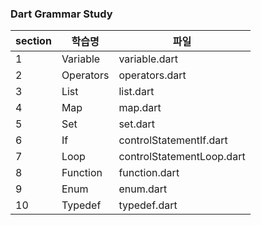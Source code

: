 ### Dart Grammar Study

| section | 학습명       | 파일                        |
|---------|-----------|---------------------------|
| 1       | Variable  | variable.dart             |
| 2       | Operators | operators.dart            |
| 3       | List      | list.dart                 |
| 4       | Map       | map.dart                  |
| 5       | Set       | set.dart                  |
| 6       | If        | controlStatementIf.dart   |
| 7       | Loop      | controlStatementLoop.dart |
| 8       | Function  | function.dart             |
| 9       | Enum      | enum.dart                 |
| 10      | Typedef   | typedef.dart              |
